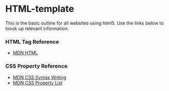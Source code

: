 # HTML-template
This is the basic outline for all websites using html5.  Use the links below to loook up relevant information.

### HTML Tag Reference
  +  [MDN HTML](https://developer.mozilla.org/en-US/docs/Web/HTML/Element)

### CSS Property Reference
  +  [MDN CSS Syntax Writing](https://developer.mozilla.org/en-US/docs/Web/CSS/Syntax)
  +  [MDN CSS Property List](https://developer.mozilla.org/en-US/docs/Web/CSS/Reference#Concepts)
